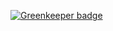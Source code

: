 

[![Greenkeeper badge](https://badges.greenkeeper.io/LaoHu97/facetBusiness-WePY.svg)](https://greenkeeper.io/)